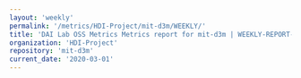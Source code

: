 ```yaml
---
layout: 'weekly'
permalink: '/metrics/HDI-Project/mit-d3m/WEEKLY/'
title: 'DAI Lab OSS Metrics Metrics report for mit-d3m | WEEKLY-REPORT-2020-03-01'
organization: 'HDI-Project'
repository: 'mit-d3m'
current_date: '2020-03-01'
---
```

